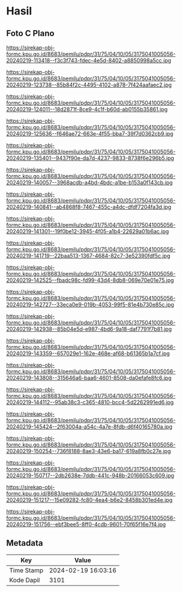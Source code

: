 # Hasil

## Foto C Plano

https://sirekap-obj-formc.kpu.go.id/8683/pemilu/pdpr/31/75/04/10/05/3175041005056-20240219-113418--f3c3f743-fdec-4e5d-8402-a8850998a5cc.jpg

https://sirekap-obj-formc.kpu.go.id/8683/pemilu/pdpr/31/75/04/10/05/3175041005056-20240219-123738--85b84f2c-4495-4102-a878-7f424aafaec2.jpg

https://sirekap-obj-formc.kpu.go.id/8683/pemilu/pdpr/31/75/04/10/05/3175041005056-20240219-124011--18d2871f-8ce9-4c1f-b60d-ab0155b35861.jpg

https://sirekap-obj-formc.kpu.go.id/8683/pemilu/pdpr/31/75/04/10/05/3175041005056-20240219-125636--f646ae72-663e-4f55-bba7-39f7d0362cb9.jpg

https://sirekap-obj-formc.kpu.go.id/8683/pemilu/pdpr/31/75/04/10/05/3175041005056-20240219-135401--9437f90e-da7d-4237-9833-8738f6e296b5.jpg

https://sirekap-obj-formc.kpu.go.id/8683/pemilu/pdpr/31/75/04/10/05/3175041005056-20240219-140057--3968acdb-a4bd-4bdc-a1be-b153a0f143cb.jpg

https://sirekap-obj-formc.kpu.go.id/8683/pemilu/pdpr/31/75/04/10/05/3175041005056-20240219-140841--ab4868f8-7467-455c-a4dc-dfdf7204fa3d.jpg

https://sirekap-obj-formc.kpu.go.id/8683/pemilu/pdpr/31/75/04/10/05/3175041005056-20240219-141301--19f0be12-3945-4f05-a1b4-22629a01b6ac.jpg

https://sirekap-obj-formc.kpu.go.id/8683/pemilu/pdpr/31/75/04/10/05/3175041005056-20240219-141719--22baa513-1367-4684-82c7-3e52390fdf5c.jpg

https://sirekap-obj-formc.kpu.go.id/8683/pemilu/pdpr/31/75/04/10/05/3175041005056-20240219-142525--fbadc98c-fd99-43d4-8db8-069e70e01e75.jpg

https://sirekap-obj-formc.kpu.go.id/8683/pemilu/pdpr/31/75/04/10/05/3175041005056-20240219-142727--33eca0e9-019b-4053-99f5-81e4b730e85c.jpg

https://sirekap-obj-formc.kpu.go.id/8683/pemilu/pdpr/31/75/04/10/05/3175041005056-20240219-142938--85b04e5d-e987-4bd6-9a18-daf7791f7b81.jpg

https://sirekap-obj-formc.kpu.go.id/8683/pemilu/pdpr/31/75/04/10/05/3175041005056-20240219-143359--657029e1-162e-468e-af68-b61365b1a7cf.jpg

https://sirekap-obj-formc.kpu.go.id/8683/pemilu/pdpr/31/75/04/10/05/3175041005056-20240219-143808--315646a6-baa6-4601-8508-da0efafe8fc6.jpg

https://sirekap-obj-formc.kpu.go.id/8683/pemilu/pdpr/31/75/04/10/05/3175041005056-20240219-144112--95ab38c3-c365-4810-bcc4-5d2262991ed6.jpg

https://sirekap-obj-formc.kpu.go.id/8683/pemilu/pdpr/31/75/04/10/05/3175041005056-20240219-145424--2f63004a-a54c-4a7e-8fdb-d6f40165780a.jpg

https://sirekap-obj-formc.kpu.go.id/8683/pemilu/pdpr/31/75/04/10/05/3175041005056-20240219-150254--736f8188-8ae3-43e6-ba17-619a8fb0c27e.jpg

https://sirekap-obj-formc.kpu.go.id/8683/pemilu/pdpr/31/75/04/10/05/3175041005056-20240219-150717--2db2638e-7ddb-441c-948b-20166053c609.jpg

https://sirekap-obj-formc.kpu.go.id/8683/pemilu/pdpr/31/75/04/10/05/3175041005056-20240219-151217--15e09282-fc80-4ea4-b6e2-8458b301ed4e.jpg

https://sirekap-obj-formc.kpu.go.id/8683/pemilu/pdpr/31/75/04/10/05/3175041005056-20240219-151756--ebf3bee5-8ff0-4cdb-9601-70f65f16e7f4.jpg


## Metadata

| Key        | Value               |
| ---------- | ------------------- |
| Time Stamp | 2024-02-19 16:03:16 |
| Kode Dapil | 3101                |



